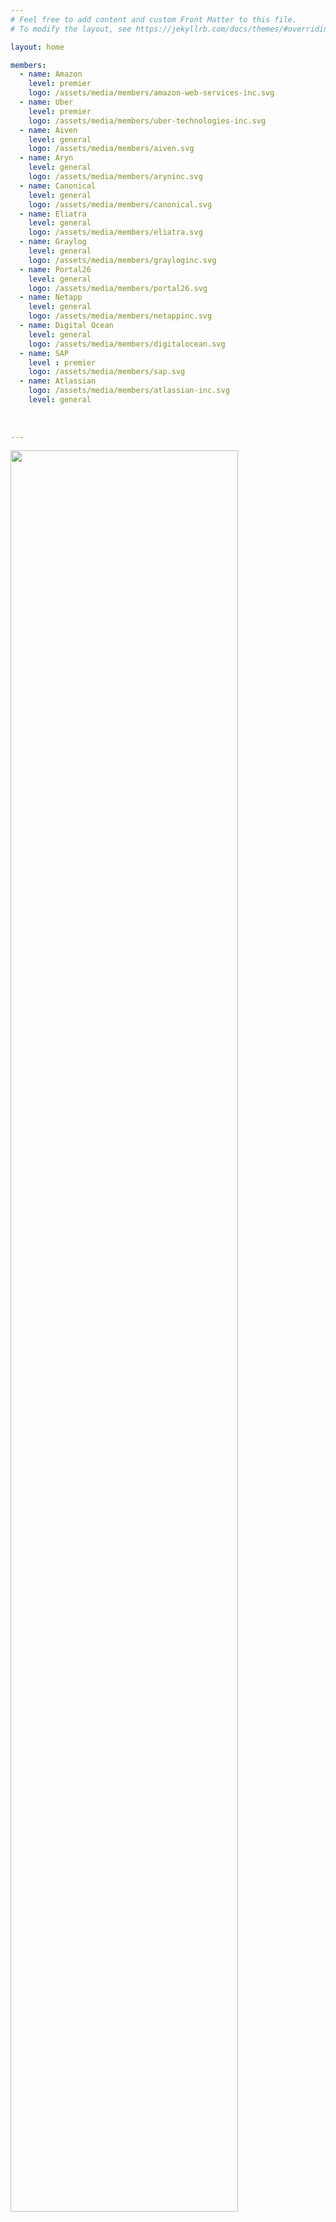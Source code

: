 ```yaml
---
# Feel free to add content and custom Front Matter to this file.
# To modify the layout, see https://jekyllrb.com/docs/themes/#overriding-theme-defaults

layout: home

members: 
  - name: Amazon
    level: premier
    logo: /assets/media/members/amazon-web-services-inc.svg
  - name: Uber
    level: premier
    logo: /assets/media/members/uber-technologies-inc.svg
  - name: Aiven
    level: general
    logo: /assets/media/members/aiven.svg
  - name: Aryn
    level: general
    logo: /assets/media/members/aryninc.svg
  - name: Canonical
    level: general
    logo: /assets/media/members/canonical.svg
  - name: Eliatra
    level: general
    logo: /assets/media/members/eliatra.svg
  - name: Graylog
    level: general
    logo: /assets/media/members/grayloginc.svg
  - name: Portal26
    level: general
    logo: /assets/media/members/portal26.svg
  - name: Netapp
    level: general
    logo: /assets/media/members/netappinc.svg
  - name: Digital Ocean
    level: general
    logo: /assets/media/members/digitalocean.svg
  - name: SAP
    level : premier
    logo: /assets/media/members/sap.svg
  - name: Atlassian
    logo: /assets/media/members/atlassian-inc.svg
    level: general
    
    
    
---
```

<img class="img-fluid " src="/assets/media/ossf-logo.png" width="85%">

The OpenSearch Software Foundation is a project of The Linux Foundation organized to support the OpenSearch open source project.  The mission of the OpenSearch Software Foundation is to provide infrastructure and other resources to enable the long-term sustainability of the OpenSearch open source project and the OpenSearch ecosystem.  You can read the launch announcement [here](https://www.linuxfoundation.org/press/linux-foundation-announces-opensearch-software-foundation-to-foster-open-collaboration-in-search-and-analytics).

A Governing Board (which includes representatives of the OpenSearch Software Foundation’s members and the chair of the technical steering committee of the OpenSearch open source project) oversees the OpenSearch Software Foundation and administers its budget.

The OpenSearch Software Foundation offers three levels of membership:

* Premier Membership ($150,000 annual membership fee, right to appoint a member of the OpenSearch Software Foundation’s Governing Board);
* General Membership (fee ranges from $5,000 to $40,000 depending on consolidated headcount); and
* Associate Membership (no fee) for non-profit organizations.

If your organization is interested in supporting the OpenSearch community, please consider [joining the OpenSearch Foundation which you can do here](https://enrollment.lfx.linuxfoundation.org/?project=opensearch-foundation).

The OpenSearch Software Foundation is not involved in technical oversight of the OpenSearch open source project.  For technical governance of the open source project, please see the project’s technical charter [here](/assets/media/OpenSearch Project Technical Charter Final 9-13-2024.docx.pdf).

#### Premier Members

<div class="container rounded shadow p-3 m-3">
{% assign members = page.members | where: "level", "premier" %}

<div class="container">
<div class="row">
{% for member in members %}
<div class="col-3 rounded p-3 m-3 justify-content-center d-flex">
  <img src="{{ member.logo }}"  alt="{{ member.name }} logo">
</div>
{% endfor %}
</div>
</div>
</div>


#### General Members

<div class="container rounded shadow p-3 m-3">

{% assign members = page.members | where: "level", "general" %}

<div class="container">
<div class="row">
{% for member in members %}
<div class="col-3 rounded p-3 m-3 d-flex justify-content-center">
<img src="{{ member.logo }}" alt="{{ member.name }} logo">
</div>
{% endfor %}
</div>
</div>
</div>


# Contact Us

<script charset="utf-8" type="text/javascript" src="https://js.hsforms.net/forms/embed/v2.js"></script>
<script>
  hbspt.forms.create({
    region: "na1",
    portalId: "8112310",
    formId: "380b9049-2a88-46b8-ac88-e5405e771a1b"
  });
</script>
